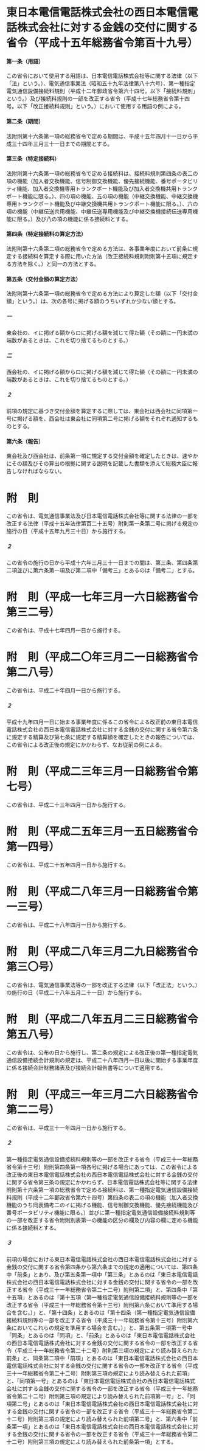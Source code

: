 # 東日本電信電話株式会社の西日本電信電話株式会社に対する金銭の交付に関する省令（平成十五年総務省令第百十九号）
#### 第一条（用語）
この省令において使用する用語は、日本電信電話株式会社等に関する法律（以下「法」という。）、電気通信事業法（昭和五十九年法律第八十六号）、第一種指定電気通信設備接続料規則（平成十二年郵政省令第六十四号。以下「接続料規則」という。）及び接続料規則の一部を改正する省令（平成十七年総務省令第十四号。以下「改正接続料規則」という。）において使用する用語の例による。
#### 第二条（期間）
法附則第十六条第一項の総務省令で定める期間は、平成十五年四月十一日から平成三十四年三月三十一日までの期間とする。
#### 第三条（特定接続料）
法附則第十六条第一項の総務省令で定める接続料は、接続料規則第四条の表二の項の機能（加入者交換機能、信号制御交換機能、優先接続機能、番号ポータビリティ機能、加入者交換機専用トランクポート機能及び加入者交換機共用トランクポート機能に限る。）、四の項の機能、五の項の機能（中継交換機能、中継交換機専用トランクポート機能及び中継交換機共用トランクポート機能に限る。）、六の項の機能（中継伝送共用機能、中継伝送専用機能及び中継交換機接続伝送専用機能に限る。）及び八の項の機能に係る接続料とする。
#### 第四条（特定接続料の算定方法）
法附則第十六条第二項の総務省令で定める方法は、各事業年度において前条に規定する接続料を算定する際に用いた方法（改正接続料規則附則第十五項に規定する方法を除く。）と同一の方法とする。
#### 第五条（交付金額の算定方法）
法附則第十六条第一項の総務省令で定める方法により算定した額（以下「交付金額」という。）は、次の各号に掲げる額のうちいずれか少ない額とする。
##### 一
東会社の、イに掲げる額からロに掲げる額を減じて得た額（その額に一円未満の端数があるときは、これを切り捨てるものとする。）
##### 二
西会社の、イに掲げる額からロに掲げる額を減じて得た額（その額に一円未満の端数があるときは、これを切り捨てるものとする。）
##### ２
前項の規定に基づき交付金額を算定するに際しては、東会社は西会社に同項第一号に掲げる額を、西会社は東会社に同項第二号に掲げる額をそれぞれ通知するものとする。
#### 第六条（報告）
東会社及び西会社は、前条第一項に規定する交付金額を確定したときは、速やかにその額及びその算出の根拠に関する説明を記載した書類を添えて総務大臣に報告しなければならない。
# 附　則
この省令は、電気通信事業法及び日本電信電話株式会社等に関する法律の一部を改正する法律（平成十五年法律第百二十五号）附則第一条第二号に掲げる規定の施行の日（平成十五年九月三十日）から施行する。
##### ２
この省令の施行の日から平成十六年三月三十一日までの間は、第三条、第四条第二項並びに第六条第一項及び第二項中「備考三」とあるのは「備考二」とする。
# 附　則（平成一七年三月一六日総務省令第三二号）
この省令は、平成十七年四月一日から施行する。
# 附　則（平成二〇年三月二一日総務省令第二八号）
この省令は、平成二十年四月一日から施行する。
##### ２
平成十九年四月一日に始まる事業年度に係るこの省令による改正前の東日本電信電話株式会社の西日本電信電話株式会社に対する金銭の交付に関する省令第六条に規定する精算及び第七条に規定する精算額を確定したときの報告については、この省令による改正後の規定にかかわらず、なお従前の例による。
# 附　則（平成二三年三月一日総務省令第七号）
この省令は、平成二十三年四月一日から施行する。
# 附　則（平成二五年三月一五日総務省令第一四号）
この省令は、平成二十五年四月一日から施行する。
# 附　則（平成二八年三月一日総務省令第一三号）
この省令は、平成二十八年四月一日から施行する。
# 附　則（平成二八年三月二九日総務省令第三〇号）
この省令は、電気通信事業法等の一部を改正する法律（以下「改正法」という。）の施行の日（平成二十八年五月二十一日）から施行する。
# 附　則（平成二八年五月二三日総務省令第五八号）
この省令は、公布の日から施行し、第二条の規定による改正後の第一種指定電気通信設備接続会計規則の規定は、平成二十八年四月一日以後に開始する事業年度に係る接続会計財務諸表及び接続会計報告書等について適用する。
# 附　則（平成三一年三月二六日総務省令第二二号）
この省令は、平成三十一年四月一日から施行する。
##### ２
第一種指定電気通信設備接続料規則等の一部を改正する省令（平成三十一年総務省令第十三号）附則第四条第一項各号に掲げる場合にあっては、この省令による改正後の東日本電信電話株式会社の西日本電信電話株式会社に対する金銭の交付に関する省令第三条の規定にかかわらず、日本電信電話株式会社等に関する法律附則第十六条第一項の総務省令で定める接続料は、第一種指定電気通信設備接続料規則（平成十二年郵政省令第六十四号）第四条の表二の項の機能（加入者交換機能のうち同表備考二のイに掲げる機能、信号制御交換機能、優先接続機能及び番号ポータビリティ機能に限る。）並びに第一種指定電気通信設備接続料規則等の一部を改正する省令附則別表第一の機能の区分の欄及び内容の欄に定める機能に係る接続料とする。
##### ３
前項の場合における東日本電信電話株式会社の西日本電信電話株式会社に対する金銭の交付に関する省令第四条から第六条までの規定の適用については、第四条中「前条」とあり、及び第五条第一項中「第三条」とあるのは「東日本電信電話株式会社の西日本電信電話株式会社に対する金銭の交付に関する省令の一部を改正する省令（平成三十一年総務省令第二十二号）附則第二項」と、第四条中「第十五項」とあるのは「第十五項（第一種指定電気通信設備接続料規則等の一部を改正する省令（平成三十一年総務省令第十三号）附則第六条において準用する場合を含む。）」と、「第十四条」とあるのは「第十四条（第一種指定電気通信設備接続料規則等の一部を改正する省令（平成三十一年総務省令第十三号）附則第六条においてこれらの規定を準用する場合を含む。）」と、第五条第一項第一号中「同条」とあるのは「同項」と、「前条」とあるのは「東日本電信電話株式会社の西日本電信電話株式会社に対する金銭の交付に関する省令の一部を改正する省令（平成三十一年総務省令第二十二号）附則第三項の規定により読み替えられた前条」と、同条第二項中「前項」とあるのは「東日本電信電話株式会社の西日本電信電話株式会社に対する金銭の交付に関する省令の一部を改正する省令（平成三十一年総務省令第二十二号）附則第三項の規定により読み替えられた前項」と、「同項第一号」とあるのは「東日本電信電話株式会社の西日本電信電話株式会社に対する金銭の交付に関する省令の一部を改正する省令（平成三十一年総務省令第二十二号）附則第三項の規定により読み替えられた前項第一号」と、「同項第二号」とあるのは「東日本電信電話株式会社の西日本電信電話株式会社に対する金銭の交付に関する省令の一部を改正する省令（平成三十一年総務省令第二十二号）附則第三項の規定により読み替えられた前項第二号」と、第六条中「前条第一項」とあるのは「東日本電信電話株式会社の西日本電信電話株式会社に対する金銭の交付に関する省令の一部を改正する省令（平成三十一年総務省令第二十二号）附則第三項の規定により読み替えられた前条第一項」とする。
